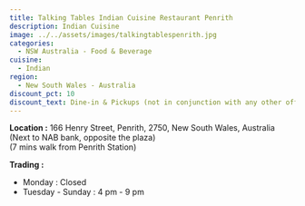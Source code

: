 ```yaml
---
title: Talking Tables Indian Cuisine Restaurant Penrith
description: Indian Cuisine
image: ../../assets/images/talkingtablespenrith.jpg
categories:
  - NSW Australia - Food & Beverage
cuisine:
  - Indian
region:
  - New South Wales - Australia
discount_pct: 10
discount_text: Dine-in & Pickups (not in conjunction with any other offer)
---
```

**Location :** 166 Henry Street, Penrith, 2750, New South Wales, Australia\
(Next to NAB bank, opposite the plaza)\
(7 mins walk from Penrith Station)

**Trading :** 

* Monday : Closed
* Tuesday - Sunday : 4 pm - 9 pm
